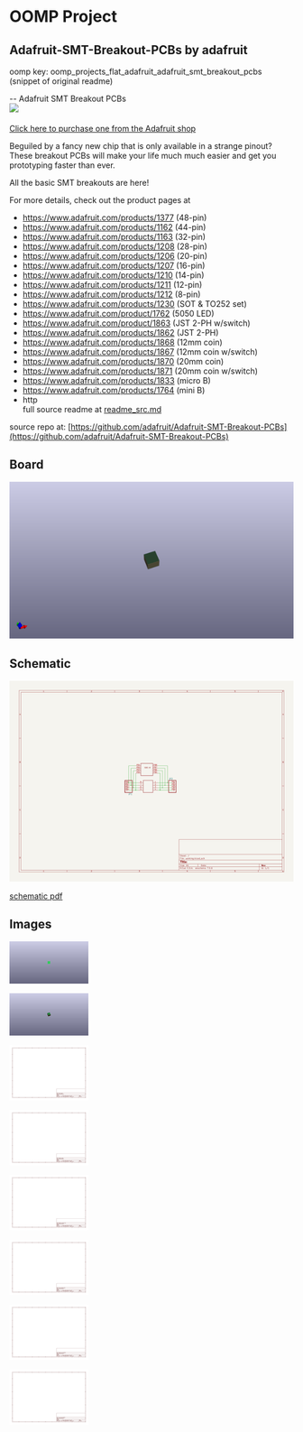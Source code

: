 # OOMP Project  
## Adafruit-SMT-Breakout-PCBs  by adafruit  
  
oomp key: oomp_projects_flat_adafruit_adafruit_smt_breakout_pcbs  
(snippet of original readme)  
  
-- Adafruit SMT Breakout PCBs  
<a href="http://www.adafruit.com/products/1377"><img src="assets/image.jpg?raw=true" width="500px"><br/>  
Click here to purchase one from the Adafruit shop</a>  
  
Beguiled by a fancy new chip that is only available in a strange pinout? These breakout PCBs will make your life much much easier and get you prototyping faster than ever.  
  
All the basic SMT breakouts are here!  
  
For more details, check out the product pages at  
  
  * https://www.adafruit.com/products/1377 (48-pin)  
  * https://www.adafruit.com/products/1162 (44-pin)  
  * https://www.adafruit.com/products/1163 (32-pin)  
  * https://www.adafruit.com/products/1208 (28-pin)  
  * https://www.adafruit.com/products/1206 (20-pin)  
  * https://www.adafruit.com/products/1207 (16-pin)  
  * https://www.adafruit.com/products/1210 (14-pin)  
  * https://www.adafruit.com/products/1211 (12-pin)  
  * https://www.adafruit.com/products/1212 (8-pin)  
  * https://www.adafruit.com/products/1230 (SOT & TO252 set)  
  * https://www.adafruit.com/product/1762 (5050 LED)  
  * https://www.adafruit.com/product/1863 (JST 2-PH w/switch)  
  * https://www.adafruit.com/products/1862 (JST 2-PH)  
  * https://www.adafruit.com/products/1868 (12mm coin)  
  * https://www.adafruit.com/products/1867 (12mm coin w/switch)  
  * https://www.adafruit.com/products/1870 (20mm coin)  
  * https://www.adafruit.com/products/1871 (20mm coin w/switch)  
  * https://www.adafruit.com/products/1833 (micro B)  
  * https://www.adafruit.com/products/1764 (mini B)  
  * http  
  full source readme at [readme_src.md](readme_src.md)  
  
source repo at: [https://github.com/adafruit/Adafruit-SMT-Breakout-PCBs](https://github.com/adafruit/Adafruit-SMT-Breakout-PCBs)  
## Board  
  
[![working_3d.png](working_3d_600.png)](working_3d.png)  
## Schematic  
  
[![working_schematic.png](working_schematic_600.png)](working_schematic.png)  
  
[schematic pdf](working_schematic.pdf)  
## Images  
  
[![working_3D_bottom.png](working_3D_bottom_140.png)](working_3D_bottom.png)  
  
[![working_3D_top.png](working_3D_top_140.png)](working_3D_top.png)  
  
[![working_assembly_page_01.png](working_assembly_page_01_140.png)](working_assembly_page_01.png)  
  
[![working_assembly_page_02.png](working_assembly_page_02_140.png)](working_assembly_page_02.png)  
  
[![working_assembly_page_03.png](working_assembly_page_03_140.png)](working_assembly_page_03.png)  
  
[![working_assembly_page_04.png](working_assembly_page_04_140.png)](working_assembly_page_04.png)  
  
[![working_assembly_page_05.png](working_assembly_page_05_140.png)](working_assembly_page_05.png)  
  
[![working_assembly_page_06.png](working_assembly_page_06_140.png)](working_assembly_page_06.png)  

